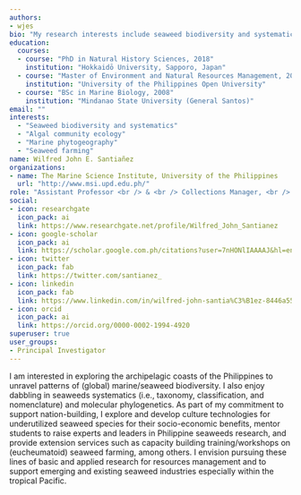 ```yaml
---
authors:
- wjes
bio: "My research interests include seaweed biodiversity and systematics, seaweed molecular phylogenetics, seaweed cultivation, and coastal resources management."
education:
  courses:
  - course: "PhD in Natural History Sciences, 2018"
    institution: "Hokkaidō University, Sapporo, Japan"
  - course: "Master of Environment and Natural Resources Management, 2014"
    institution: "University of the Philippines Open University"
  - course: "BSc in Marine Biology, 2008"
    institution: "Mindanao State University (General Santos)"
email: ""
interests: 
  - "Seaweed biodiversity and systematics"
  - "Algal community ecology"
  - "Marine phytogeography"
  - "Seaweed farming"
name: Wilfred John E. Santiañez
organizations:
- name: The Marine Science Institute, University of the Philippines
  url: "http://www.msi.upd.edu.ph/"
role: "Assistant Professor <br /> & <br /> Collections Manager, <br /> G.T. Velasquez Phycological Herbarium"
social:
- icon: researchgate
  icon_pack: ai
  link: https://www.researchgate.net/profile/Wilfred_John_Santianez
- icon: google-scholar
  icon_pack: ai
  link: https://scholar.google.com.ph/citations?user=7nHONlIAAAAJ&hl=en
- icon: twitter
  icon_pack: fab
  link: https://twitter.com/santianez_
- icon: linkedin
  icon_pack: fab
  link: https://www.linkedin.com/in/wilfred-john-santia%C3%B1ez-8446a557/
- icon: orcid
  icon_pack: ai
  link: https://orcid.org/0000-0002-1994-4920
superuser: true
user_groups:
- Principal Investigator
---
```


I am interested in exploring the archipelagic coasts of the Philippines to unravel patterns of (global) marine/seaweed biodiversity. I also enjoy dabbling in seaweeds systematics (i.e., taxonomy, classification, and nomenclature) and molecular phylogenetics. As part of my commitment to support nation-building, I explore and develop culture technologies for underutilized seaweed species for their socio-economic benefits, mentor students to raise experts and leaders in Philippine seaweeds research, and provide extension services such as capacity building training/workshops on (eucheumatoid) seaweed farming, among others. I envision pursuing these lines of basic and applied research for resources management and to support emerging and existing seaweed industries especially within the tropical Pacific.
